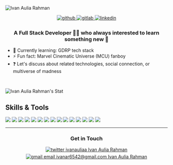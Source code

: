 ![Ivan Aulia Rahman](https://images4.imagebam.com/6f/24/9a/ME4W2RR_o.png)

<div align="center">
<a href="https://gist.github.com/ivanauliaa" target="_blank">
<img src=https://img.shields.io/badge/github-%2324292e.svg?&style=for-the-badge&logo=github&logoColor=white alt=github style="margin-bottom: 5px;" />
</a>
<a href="https://gitlab.com/ivanauliaa" target="_blank">
<img src=https://img.shields.io/badge/GitLab-330F63?style=for-the-badge&logo=gitlab&logoColor=white alt=gitlab style="margin-bottom: 5px;" />
</a>
<a href="https://linkedin.com/in/ivanauliaa" target="_blank">
<img src=https://img.shields.io/badge/linkedin-%231E77B5.svg?&style=for-the-badge&logo=linkedin&logoColor=white alt=linkedin style="margin-bottom: 5px;" />
</a>  
</div>

### <div align="center">A Full Stack Developer 👨‍💻 who always interested to learn something new 🚀</div>  

- 🌱 Currently learning: GDRP tech stack
- ⚡ Fun fact: Marvel Cinematic Universe (MCU) fanboy
- ❓ Let's discuss about related technologies, social connection, or multiverse of madness  

<br/> 

![Ivan Aulia Rahman's Stat](https://github-readme-stats.vercel.app/api?username=ivanauliaa&show_icons=true&theme=github_dark&hide_border=true?include_all_commits=true)

## Skills & Tools
![](https://img.shields.io/badge/Laravel-FF2D20?style=for-the-badge&logo=laravel&logoColor=white)
![](https://img.shields.io/badge/Node.js-339933?style=for-the-badge&logo=nodedotjs&logoColor=white)
![](https://img.shields.io/badge/Go-00ADD8?style=for-the-badge&logo=go&logoColor=white)
![](https://img.shields.io/badge/MySQL-005C84?style=for-the-badge&logo=mysql&logoColor=white)
![](https://img.shields.io/badge/HTML5-E34F26?style=for-the-badge&logo=html5&logoColor=white)
![](https://img.shields.io/badge/CSS3-1572B6?style=for-the-badge&logo=css3&logoColor=white)
![](https://img.shields.io/badge/JavaScript-323330?style=for-the-badge&logo=javascript&logoColor=F7DF1E)
![](https://img.shields.io/badge/json-5E5C5C?style=for-the-badge&logo=json&logoColor=white)
![](https://img.shields.io/badge/Git-F05032?style=for-the-badge&logo=git&logoColor=white)
![](https://img.shields.io/badge/Docker-2CA5E0?style=for-the-badge&logo=docker&logoColor=white)
![](https://img.shields.io/badge/Amazon_AWS-FF9900?style=for-the-badge&logo=amazonaws&logoColor=white)
![](https://img.shields.io/badge/Netlify-00C7B7?style=for-the-badge&logo=netlify&logoColor=white)
![](https://img.shields.io/badge/Visual_Studio_Code-0078D4?style=for-the-badge&logo=visual%20studio%20code&logoColor=white)
![](https://img.shields.io/badge/Postman-FF6C37?style=for-the-badge&logo=Postman&logoColor=white)
![](https://img.shields.io/badge/Figma-F24E1E?style=for-the-badge&logo=figma&logoColor=white)

----

<div align="center">
  
### <div align="center">Get in Touch</div>
  
<a href="https://twitter.com/ivanauliaaa" target="_blank">
<img src="https://img.shields.io/badge/twitter-%2300acee.svg?&style=for-the-badge&logo=twitter&logoColor=white" alt="twitter ivanauliaa Ivan Aulia Rahman" style="margin-bottom: 5px;"/>
</a>
<a href="mailto:ivanar6542@gmail.com" target="_blank">
<img src="https://img.shields.io/badge/Gmail-D14836?style=for-the-badge&logo=gmail&logoColor=white" alt="gmail email ivanar6542@gmail.com Ivan Aulia Rahman" style="margin-bottom: 5px;"/>
</a>
</div>
